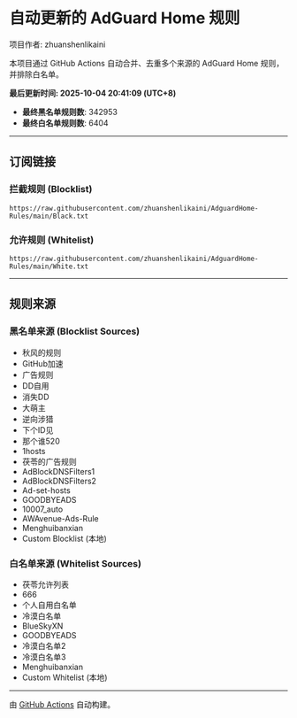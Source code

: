 # 自动更新的 AdGuard Home 规则
项目作者: zhuanshenlikaini

本项目通过 GitHub Actions 自动合并、去重多个来源的 AdGuard Home 规则，并排除白名单。

**最后更新时间: 2025-10-04 20:41:09 (UTC+8)**

- **最终黑名单规则数**: 342953
- **最终白名单规则数**: 6404

---

## 订阅链接

### 拦截规则 (Blocklist)

```
https://raw.githubusercontent.com/zhuanshenlikaini/AdguardHome-Rules/main/Black.txt
```

### 允许规则 (Whitelist)

```
https://raw.githubusercontent.com/zhuanshenlikaini/AdguardHome-Rules/main/White.txt
```

---

## 规则来源

### 黑名单来源 (Blocklist Sources)
- 秋风的规则
- GitHub加速
- 广告规则
- DD自用
- 消失DD
- 大萌主
- 逆向涉猎
- 下个ID见
- 那个谁520
- 1hosts
- 茯苓的广告规则
- AdBlockDNSFilters1
- AdBlockDNSFilters2
- Ad-set-hosts
- GOODBYEADS
- 10007_auto
- AWAvenue-Ads-Rule
- Menghuibanxian
- Custom Blocklist (本地)

### 白名单来源 (Whitelist Sources)
- 茯苓允许列表  
- 666         
- 个人自用白名单
- 冷漠白名单   
- BlueSkyXN   
- GOODBYEADS   
- 冷漠白名单2   
- 冷漠白名单3   
- Menghuibanxian   
- Custom Whitelist (本地)

---

由 [GitHub Actions](https://github.com/features/actions) 自动构建。
